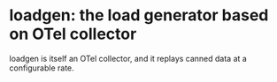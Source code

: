 # loadgen: the load generator based on OTel collector

loadgen is itself an OTel collector, and it replays canned data at a configurable rate.